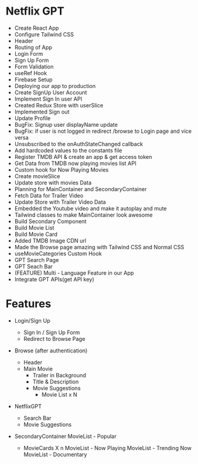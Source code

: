 # Netflix GPT

- Create React App
- Configure Tailwind CSS
- Header
- Routing of App
- Login Form
- Sign Up Form
- Form Validation
- useRef Hook
- Firebase Setup
- Deploying our app to production
- Create SignUp User Account
- Implement Sign In user API
- Created Redux Store with userSlice
- Implemented Sign out
- Update Profile
- BugFix: Signup user displayName update
- BugFix: if user is not logged in redirect /browse to Login page and vice versa
- Unsubscribed to the onAuthStateChanged callback
- Add hardcoded values to the constants file
- Register TMDB API & create an app & get access token
- Get Data from TMDB now playing movies list API
- Custom hook for Now Playing Movies
- Create movieSlice
- Update store with movies Data
- Planning for MainContainer and SecondaryContainer
- Fetch Data for Trailer Video
- Update Store with Trailer Video Data
- Embedded the Youtube video and make it autoplay and mute
- Tailwind classes to make MainContainer look awesome
- Build Secondary Component
- Build Movie List
- Build Movie Card
- Added TMDB Image CDN url
- Made the Browse page amazing with Tailwind CSS and Normal CSS
- useMovieCategories Custom Hook
- GPT Search Page
- GPT Seach Bar
- (FEATURE) Multi - Language Feature in our App
- Integrate GPT APIs(get API key)

# Features

- Login/Sign Up

  - Sign In / Sign Up Form
  - Redirect to Browse Page

- Browse (after authentication)

  - Header
  - Main Movie
    - Trailer in Background
    - Title & Description
    - Movie Suggestions
      - Movie List x N

- NetflixGPT

  - Search Bar
  - Movie Suggestions

- SecondaryContainer
  MovieList - Popular
  - MovieCards X n
    MovieList - Now Playing
    MovieList - Trending Now
    MovieList - Documentary

